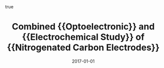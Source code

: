 ---
id: behanCombinedOptoelectronicElectrochemical2017
title: Combined {{Optoelectronic}} and {{Electrochemical Study}} of {{Nitrogenated
  Carbon Electrodes}}
date: '2017-01-01'
authors:
- Behan, James A. and Stamatin, Serban N. and Hoque, Md Khairul and Ciapetti, Guido
  and Zen, Federico and Esteban-Tejeda, Leticia and Colavita, Paula E.
doi: 10.1021/acs.jpcc.6b10145
publication: 'In: *The Journal of Physical Chemistry C* 121'
publication_types:
- '1'
selected: false
tags: []
projects: []
math: true

---